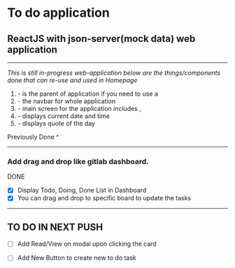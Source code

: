 # To do application


## ReactJS with json-server(mock data) web application

---

*This is still in-progress web-application below are the things/components done that can re-use and used in Homepage* 

1. <Main> - is the parent of application if you need to use a <Navbar>
2. <Navbar> - the navbar for whole application
3. <Home> - main screen for the application includes <CurrentDate>, <Quote>
4. <CurrentDate> - displays current date and time
5. <Quote> - displays quote of the day

Previously Done ^

---

### Add drag and drop like gitlab dashboard. 
DONE
- [x] Display Todo, Doing, Done List in Dashboard
- [x] You can drag and drop to specific board to update the tasks

---
## TO DO IN NEXT PUSH
- [ ] Add Read/View on modal upon clicking the card
- [ ] Add New Button to create new to do task

